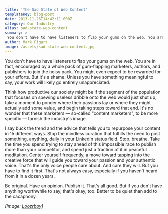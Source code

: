 ```yaml
---
title: 'The Sad State of Web Content'
templateKey: blog-post
date: 2013-11-26T14:42:11.000Z
category: Our Industry
alias: sad-state-web-content
summary: > 
 You don't have to have listeners to flap your gums on the web. You are in fact, encouraged by a whole pack of gum-flapping marketers, authors, and publishers to join the noisy pack. You might even expect to be rewarded for your efforts. But it's a shame. Unless you have something meaningful to say, your work will likely go entirely unappreciated. Think how productive our society might be if the segment of the population that focuses on spewing useless dribble onto the web would just shut up, take a moment to ponder where their passions lay or where they might actually add some value, and begin taking steps toward that end. It's no wonder that these marketers — so-called "content marketers", to be more specific — tarnish the industry's image.
author: Mark Figart
image: /assets/sad-state-web-content.jpg
---
```


You don't have to have listeners to flap your gums on the web. You are in fact, encouraged by a whole pack of gum-flapping marketers, authors, and publishers to join the noisy pack. You might even expect to be rewarded for your efforts. But it's a shame. Unless you have something meaningful to say, your work will likely go entirely unappreciated.

Think how productive our society might be if the segment of the population that focuses on spewing useless dribble onto the web would just shut up, take a moment to ponder where their passions lay or where they might actually add some value, and begin taking steps toward that end. It's no wonder that these marketers — so-called "content marketers", to be more specific — tarnish the industry's image.

I say buck the trend and the advice that tells you to repurpose your content in 15 different ways. Stop the mindless curation that fulfills the need to post something, anything, daily in your LinkedIn status field. Stop. breathe. Take the time you spend trying to stay ahead of this impossible race to publish more than your competitor, and spend just a fraction of it in peaceful meditation. Center yourself frequently, a move toward tapping into the creative force that will guide you toward your passion and your authentic voice. That's the only voice people care about. And care they will. But you have to find it first. That's not always easy, especially if you haven't heard from it in a dozen years.

Be original. Have an opinion. Publish it. That's all good. But if you don't have anything worthwhile to say, that's okay, too. Better to be quiet than add to the cacaphony.

_\[Image: [Loozrboy](http://www.flickr.com/photos/30624156@N00/8362878122/in/photolist-dJZWiQ-9Bc886-9KrdkG-9MMUJi-7GGGkZ-7L6wdB-8GMRCG-9DphH3-7zYrJE-9DLYBJ-7UU5uR-cYTjFu-8vkJhE-bap2Nn-7Fpwz3-dQg4ZL-a4Eptf-a4FooG-a4Ap5a-a4DAiG-a4BN5V-a4BGLv-a4Ahez-a4Anbe-a4EK6Q-a4D535-a4Dcxb-a4AJbe-a4EWHU-a4CEQg-a4AB7r-a4DvPu-a4ATNi-a4BFgp-a4CCKx-a4Fz1Y-a4DJ6m-a4E5n5-a4EGEw-a4F6aU-a4AFyc-a4Efpu-a4BBHV-a4CA7B-a4Ejhu-a4DdSW-a4AT6R-a4BsGB-a4BKhv-a4Fre9-a4DYZQ)\]_